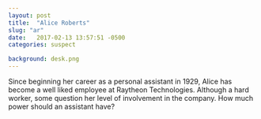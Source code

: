```yaml
---
layout: post
title:  "Alice Roberts"
slug: "ar"
date:   2017-02-13 13:57:51 -0500
categories: suspect

background: desk.png
---
```

Since beginning her career as a personal assistant in 1929, Alice has become a well liked employee at Raytheon Technologies. Although a hard worker, some question her level of involvement in the company. How much power should an assistant have?  
